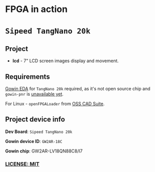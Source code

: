 # FPGA in action
# `Sipeed TangNano 20k`

## Project

- **lcd** - 7" LCD screen images display and movement. 

## Requirements

[Gowin EDA](https://www.gowinsemi.com/en/support/home/) for `TangNano 20k` required, as it's not open source chip 
and `gowin-pnr` is [unavailable yet](https://github.com/YosysHQ/apicula).

For Linux - `openFPGALoader` from [OSS CAD Suite](https://github.com/YosysHQ/oss-cad-suite-build).

## Project device info

**Dev Board**: `Sipeed TangNano 20k`

**Gowin device ID**: `GW2AR-18C`

**Gowin chip**: GW2AR-LV18QN88C8/I7

### [LICENSE: MIT](README.md)

